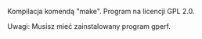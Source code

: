 Kompilacja komendą "make". Program na licencji GPL 2.0.

Uwagi: Musisz mieć zainstalowany program gperf.
